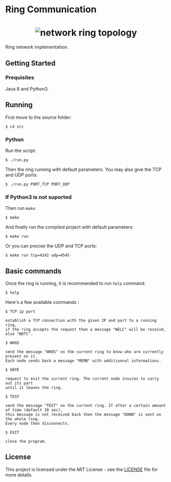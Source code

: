 # Ring Communication

<h1 align="center">
    <img src="https://upload.wikimedia.org/wikipedia/commons/d/db/NetworkTopology-Ring.png" alt="network ring topology">
</h1>

Ring network implementation.

## Getting Started

### Prequisites

Java 8 and Python3.

## Running

First move to the source folder:

    $ cd src

### Python

Run the script:

    $ ./run.py

Then the ring running with default parameters. You may also give the TCP and UDP ports:

    $ ./run.py PORT_TCP PORT_UDP

### If Python3 is not suported

Then run `make`:

    $ make

And finally run the compiled project with default parameters:

    $ make run

Or you can precise the UDP and TCP ports:

    $ make run tcp=4242 udp=4545

## Basic commands

Once the ring is running, it is recommended to run `help` command:

    $ help

Here's a few available commands :

    $ TCP ip port

    establish a TCP connection with the given IP and port to a running ring,
    if the ring accepts the request then a message "WELC" will be receivd, else "NOTC".

    $ WHOS

    send the message "WHOS" on the current ring to know who are currently present on it.
    Each node sends back a message "MEMB" with additionnal informations.

    $ GBYE

    request to exit the current ring. The current node insures to carry out its part
    until it leaves the ring.

    $ TEST

    send the message "TEST" on the current ring. If after a certain amount of time (default 10 sec),
    this message is not received back then the message "DOWN" is sent on the whole ring.
    Every node then disconnects.

    $ EXIT

    close the program.

## License

This project is licensed under the MIT License - see the [LICENSE](LICENSE) file for more details.
